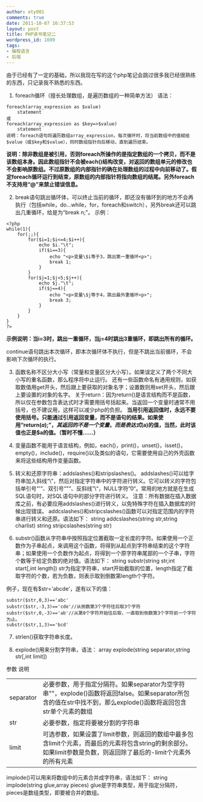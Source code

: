 ```yaml
---
author: ety001
comments: true
date: 2011-10-07 16:37:53
layout: post
title: PHP读书笔记二
wordpress_id: 1699
tags:
- 编程语言
- 后端
---
```


由于已经有了一定的基础，所以我现在写的这个php笔记会跳过很多我已经很熟练的东西，只记录我不熟悉的东西。

1. foreach循环（擅长处理数组，是遍历数组的一种简单方法）
语法：

```
foreach(array_expression as $value)
	statement
或
foreach(array_expression as $key=>$value)
	statement
说明：foreach语句将遍历数组array_expression，每次循环时，将当前数组中的值赋给$value（或$key和$value），同时数组指针向后移动，直到遍历结束。
```

**说明：除非数组是被引用，否则foreach所操作的是指定数组的一个拷贝，而不是该数组本身。因此数组指针不会被each()结构改变，对返回的数组单元的修改也不会影响原数组。不过原数组的内部指针的确在处理数组的过程中向前移动了。假定foreach循环运行到结束，原数组的内部指针将指向数组的结尾。另外foreach不支持用“@”来禁止错误信息。**

2. break语句跳出循环体，可以终止当前的循环，即还没有循环到的地方不会再执行（包括while，do…while，for，foreach和switch），另外break还可以跳出几重循环，给是为“break n;”。
示例：

```
<?php
while(1){
	for(;;){
		for($i=1;$i<=4;$i++){
			echo $i."\t";
			if($i==3){
				echo "<p>变量\$i等于3，跳出第一重循环<p>";
				break 1;
			}
		}
		for($j=1;$j<5;$j++){
			echo $j."\t";
			if($j==4){
				echo "<p>变量\$j等于4，跳出最外重循环<p>";
				break 3;
			}
		}
	}
}
?>
```

**示例说明：当i=3时，跳出一重循环，当j=4时跳出3重循环，即跳出所有的循环。**

continue语句跳出本次循环，即本次循环体不执行，但是不跳出当前循环，不会影响下次循环的执行。

3. 函数名称不区分大小写（常量和变量区分大小写）。如果误定义了两个不同大小写的重名函数，那么程序将中止运行。
还有一些函数命名有通用规则，如获取数值用get开头，然后跟上要获取的对象名字；设置数则用set开头，然后跟上要设置的对象的名字。
关于return：因为return()是语言结构而不是函数，所以仅在参数包含表达式时才需要用括号括起来。当返回一个变量时通常不用括号，也不建议用，这样可以减少php的负担。
**当用引用返回值时，永远不要使用括号。只能通过引用返回变量，而不是语句的结果。如果使用“return($a);”，其返回的不是一个变量，而是表达式($a)的值，当然，此时该值也正是$a的值。（暂时不懂……）**

4. 变量函数不能用于语言结构，例如，each()，print()，unset()，isset()，empty()，include()，require()以及类似的语句，它需要使用自己的外壳函数来将这些结构用作变量函数。

5. 转义和还原字符串：addslashes()和stripslashes()。
addslashes()可以给字符串加入斜线“\”，然后对指定字符串中的字符进行转义。它可以转义的字符包括单引号“'”、双引号“"”、反斜线”\“，NULL字符”0“。常用的地方就是在生成SQL语句时，对SQL语句中的部分字符进行转义。
注意：所有数据在插入数据库之前，有必要应用addslashes()进行转义，以免特殊字符在插入数据库的时候出现错误。
addcslashes()和stripcslashes()函数可以对指定范围内的字符串进行转义和还原。语法如下：
string addcslashes(string str,string charlist)
string stripcslashes(string str)

6. substr()函数从字符串中按照指定位置截取一定长度的字符。如果使用一个正数作为子串起点，来调用这个函数，将得到从起点到字符串结束的这个字符串；如果使用一个负数作为起点，将得到一个原字符串尾部的一个子串，字符个数等于给定负数的绝对值。语法如下：
string substr(string str,int start[,int length])
str为指定字符串，start开始截取的位置，length指定了截取字符的个数，若为负数，则表示取到倒数第length个字符。

例子，现在有$str='abcde'，遂有以下的值：

```
substr($str,0,3)=='abc'
substr($str,-3,3)=='cde'//从倒数第3个字符往后取3个字符
substr($str,0,-3)=='ab'//从第0个字符开始往后取，一直取到倒数第3个字符前一个字符为止。
substr($str,1,3)=='bcd'
```

7. strlen()获取字符串长度。

8. explode()用来分割字符串，语法：
array explode(string separator,string str[,int limit])
<table cellpadding="0" cellspacing="0" >
<tbody >
<tr >
参数
说明
</tr>
<tr >

<td >separator
</td>

<td >必要参数，用于指定分隔符。如果separator为空字符串""，explode()函数将返回false。如果separator所包含的值在str中找不到，那么explode()函数将返回包含str单个元素的数组
</td>
</tr>
<tr >

<td >str
</td>

<td >必要参数，指定将要被分割的字符串
</td>
</tr>
<tr >

<td >limit
</td>

<td >可选参数，如果设置了limit参数，则返回的数组中最多包含limit个元素，而最后的元素将包含string的剩余部分。如果limit参数是负数，则返回除了最后的-limit个元素外的所有元素
</td>
</tr>
</tbody>
</table>

implode()可以用来将数组中的元素合并成字符串，语法如下：
string implode(string glue,array pieces)
glue是字符串类型，用于指定分隔符，pieces是数组类型，即要被合并的数组。
